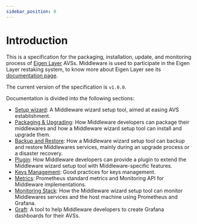 ```yaml
---
sidebar_position: 0
---
```


# Introduction

This is a specification for the packaging, installation, update, and monitoring process of [Eigen Layer](https://www.eigenlayer.xyz/) AVSs. Middleware is used to participate in the Eigen Layer restaking system, to know more about Eigen Layer see its [documentation page](https://docs.eigenlayer.xyz/overview/readme). 

The current version of the specification is `v1.0.0`.

Documentation is divided into the following sections:

- [Setup wizard](/docs/wizard/intro): A Middleware wizard setup tool, aimed at easing AVS establishment.
- [Packaging & Upgrading](/docs/packaging/): How Middleware developers can package their middlewares and how a Middleware wizard setup tool can install and upgrade them.
- [Backup and Restore](/docs/backup/intro): How a Middleware wizard setup tool can backup and restore Middlewares services, mainly during an upgrade process or a disaster recovery.
- [Plugin](/docs/plugin/intro): How Middleware developers can provide a plugin to extend the Middleware wizard setup tool with Middleware-specific features.
- [Keys Management](/docs/keys/intro): Good practices for keys management.
- [Metrics](/docs/category/metrics): Prometheus standard metrics and Monitoring API for Middleware implementations.
- [Monitoring Stack](/docs/monitoring/intro): How the Middleware wizard setup tool can monitor Middlewares services and the host machine using Prometheus and Grafana.
- [Graft](/docs/graft/intro): A tool to help Middleware developers to create Grafana dashboards for their AVSs.
